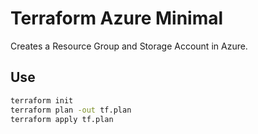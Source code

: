 # Terraform Azure Minimal

Creates a Resource Group and Storage Account in Azure.

## Use
```bash
terraform init
terraform plan -out tf.plan
terraform apply tf.plan
